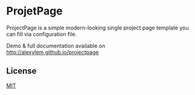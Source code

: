# ProjetPage
ProjectPage is a simple modern-looking single project page template you can fill via configuration file.

Demo & full documentation available on http://alexylem.github.io/projectpage

## License

[MIT](https://github.com/alexylem/projectpage/blob/master/LICENSE.md)
